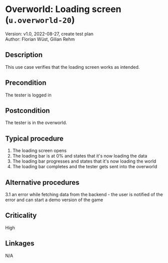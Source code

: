# Overworld: Loading screen (`u.overworld-20`)

Version: v1.0, 2022-08-27, create test plan \
Author: Florian Wüst, Gilian Rehm

## Description

This use case verifies that the loading screen works as intended.  

## Precondition

The tester is logged in

## Postcondition

The tester is in the overworld.

## Typical procedure

1. The loading screen opens  
2. The loading bar is at 0% and states that it's now loading the data
3. The loading bar progresses and states that it's now loading the world
4. The loading bar completes and the tester gets sent into the overworld

## Alternative procedures

3.1 an error while fetching data from the backend - the user is notified of the error and can start a demo version of the game

## Criticality

High

## Linkages

N/A
